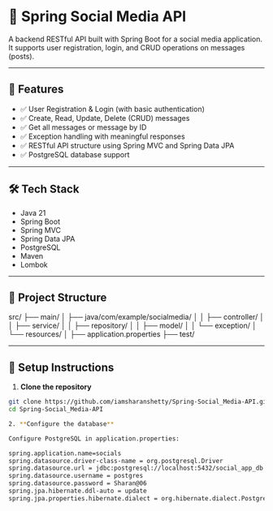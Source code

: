 # 📱 Spring Social Media API

A backend RESTful API built with Spring Boot for a social media application. It supports user registration, login, and CRUD operations on messages (posts).

---

## 🚀 Features

- ✅ User Registration & Login (with basic authentication)
- ✅ Create, Read, Update, Delete (CRUD) messages
- ✅ Get all messages or message by ID
- ✅ Exception handling with meaningful responses
- ✅ RESTful API structure using Spring MVC and Spring Data JPA
- ✅ PostgreSQL database support

---

## 🛠️ Tech Stack

- Java 21
- Spring Boot
- Spring MVC
- Spring Data JPA
- PostgreSQL
- Maven
- Lombok

---

## 📂 Project Structure

src/
├── main/
│ ├── java/com/example/socialmedia/
│ │ ├── controller/
│ │ ├── service/
│ │ ├── repository/
│ │ ├── model/
│ │ └── exception/
│ └── resources/
│ ├── application.properties
├── test/


---

## 🔧 Setup Instructions

1. **Clone the repository**

```bash
git clone https://github.com/iamsharanshetty/Spring-Social_Media-API.git
cd Spring-Social_Media-API

2. **Configure the database**

Configure PostgreSQL in application.properties:

spring.application.name=socials
spring.datasource.driver-class-name = org.postgresql.Driver
spring.datasource.url = jdbc:postgresql://localhost:5432/social_app_db
spring.datasource.username = postgres
spring.datasource.password = Sharan@06
spring.jpa.hibernate.ddl-auto = update
spring.jpa.properties.hibernate.dialect = org.hibernate.dialect.PostgreSQLDialect